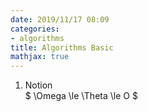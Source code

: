 ```yaml
---
date: 2019/11/17 08:09
categories:
- algorithms
title: Algorithms Basic
mathjax: true
---
```

1. Notion  
   $ \Omega \le \Theta \le O $